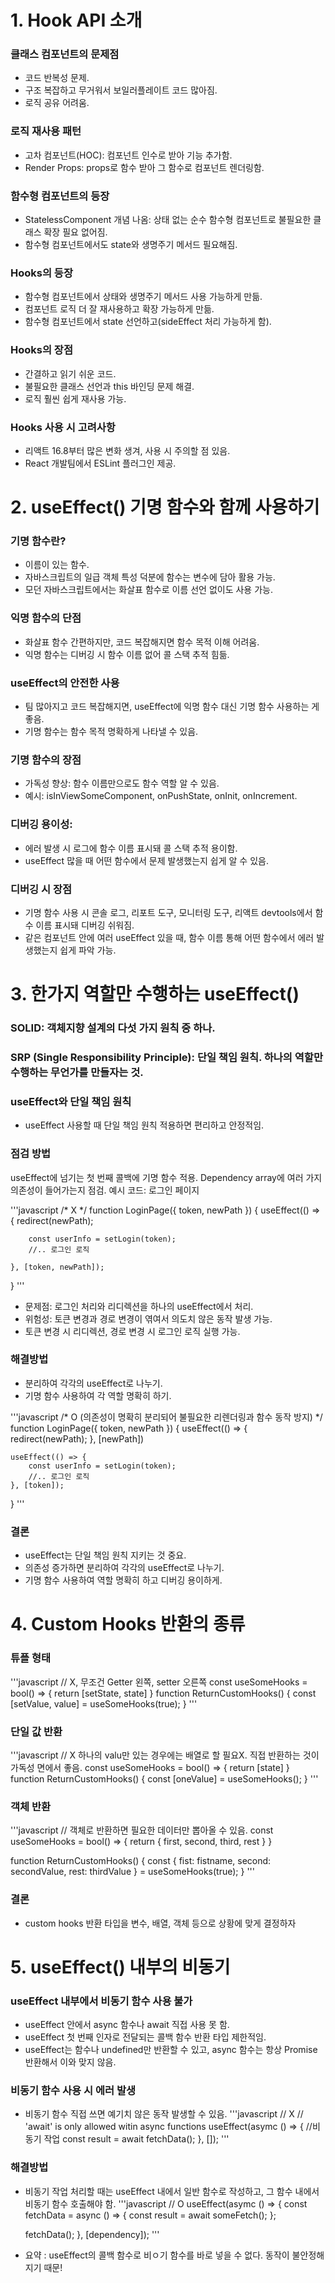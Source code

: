 # 1. Hook API 소개
### 클래스 컴포넌트의 문제점
* 코드 반복성 문제.
* 구조 복잡하고 무거워서 보일러플레이트 코드 많아짐.
* 로직 공유 어려움.

### 로직 재사용 패턴
* 고차 컴포넌트(HOC): 컴포넌트 인수로 받아 기능 추가함.
* Render Props: props로 함수 받아 그 함수로 컴포넌트 렌더링함.

### 함수형 컴포넌트의 등장
* StatelessComponent 개념 나옴: 상태 없는 순수 함수형 컴포넌트로 불필요한 클래스 확장 필요 없어짐.
* 함수형 컴포넌트에서도 state와 생명주기 메서드 필요해짐.

### Hooks의 등장
* 함수형 컴포넌트에서 상태와 생명주기 메서드 사용 가능하게 만듦.
* 컴포넌트 로직 더 잘 재사용하고 확장 가능하게 만듦.
* 함수형 컴포넌트에서 state 선언하고(sideEffect 처리 가능하게 함).

### Hooks의 장점
* 간결하고 읽기 쉬운 코드.
* 불필요한 클래스 선언과 this 바인딩 문제 해결.
* 로직 훨씬 쉽게 재사용 가능.

### Hooks 사용 시 고려사항
* 리액트 16.8부터 많은 변화 생겨, 사용 시 주의할 점 있음.
* React 개발팀에서 ESLint 플러그인 제공.


# 2. useEffect() 기명 함수와 함께 사용하기

### 기명 함수란?

* 이름이 있는 함수.
* 자바스크립트의 일급 객체 특성 덕분에 함수는 변수에 담아 활용 가능.
* 모던 자바스크립트에서는 화살표 함수로 이름 선언 없이도 사용 가능.

### 익명 함수의 단점
* 화살표 함수 간편하지만, 코드 복잡해지면 함수 목적 이해 어려움.
* 익명 함수는 디버깅 시 함수 이름 없어 콜 스택 추적 힘듦.

### useEffect의 안전한 사용
* 팀 많아지고 코드 복잡해지면, useEffect에 익명 함수 대신 기명 함수 사용하는 게 좋음.
* 기명 함수는 함수 목적 명확하게 나타낼 수 있음.

### 기명 함수의 장점
* 가독성 향상: 함수 이름만으로도 함수 역할 알 수 있음.
* 예시: isInViewSomeComponent, onPushState, onInit, onIncrement.

### 디버깅 용이성:
* 에러 발생 시 로그에 함수 이름 표시돼 콜 스택 추적 용이함.
* useEffect 많을 때 어떤 함수에서 문제 발생했는지 쉽게 알 수 있음.


### 디버깅 시 장점
* 기명 함수 사용 시 콘솔 로그, 리포트 도구, 모니터링 도구, 리액트 devtools에서 함수 이름 표시돼 디버깅 쉬워짐.
* 같은 컴포넌트 안에 여러 useEffect 있을 때, 함수 이름 통해 어떤 함수에서 에러 발생했는지 쉽게 파악 가능.





# 3. 한가지 역할만 수행하는 useEffect()

### SOLID: 객체지향 설계의 다섯 가지 원칙 중 하나.
### SRP (Single Responsibility Principle): 단일 책임 원칙. 하나의 역할만 수행하는 무언가를 만들자는 것.
### useEffect와 단일 책임 원칙
* useEffect 사용할 때 단일 책임 원칙 적용하면 편리하고 안정적임.

### 점검 방법
useEffect에 넘기는 첫 번째 콜백에 기명 함수 적용.
Dependency array에 여러 가지 의존성이 들어가는지 점검.
예시 코드: 로그인 페이지


'''javascript
/*   X    */
function LoginPage({ token, newPath })  {
    useEffect(() => {
        redirect(newPath);

        const userInfo = setLogin(token);
        //.. 로그인 로직

    }, [token, newPath]);
}
'''

* 문제점: 로그인 처리와 리디렉션을 하나의 useEffect에서 처리.
* 위험성: 토큰 변경과 경로 변경이 엮여서 의도치 않은 동작 발생 가능.
* 토큰 변경 시 리디렉션, 경로 변경 시 로그인 로직 실행 가능.

### 해결방법
* 분리하여 각각의 useEffect로 나누기.
* 기명 함수 사용하여 각 역할 명확히 하기.

'''javascript
/*    O  (의존성이 명확히 분리되어 불필요한 리렌더링과 함수 동작 방지) */
function LoginPage({ token, newPath })  {
    useEffect(() => {
        redirect(newPath);
    }, [newPath])

    useEffect(() => {
        const userInfo = setLogin(token);
        //.. 로그인 로직
    }, [token]);
}
'''

### 결론
* useEffect는 단일 책임 원칙 지키는 것 중요.
* 의존성 증가하면 분리하여 각각의 useEffect로 나누기.
* 기명 함수 사용하여 역할 명확히 하고 디버깅 용이하게.


# 4. Custom Hooks 반환의 종류
### 튜플 형태
'''javascript
// X, 무조건 Getter 왼쪽, setter 오른쪽
const useSomeHooks = bool() => {
    return [setState, state]
}
function ReturnCustomHooks() {
    const [setValue, value] = useSomeHooks(true);
}
'''
### 단일 값 반환
'''javascript
// X 하나의 valu만 있는 경우에는 배열로 할 필요X. 직접 반환하는 것이 가독성 면에서 좋음.
const useSomeHooks = bool() => {
    return [state]
}
function ReturnCustomHooks() {
    const [oneValue] = useSomeHooks();
}
'''
### 객체 반환
'''javascript
// 객체로 반환하면 필요한 데이터만 뽑아올 수 있음.
const useSomeHooks = bool() => {
    return {
        first,
        second,
        third,
        rest
    }
}

function ReturnCustomHooks() {
    const { fist: fistname, second: secondValue, rest: thirdValue } = useSomeHooks(true);
}
'''


### 결론
* custom hooks 반환 타입을 변수, 배열, 객체 등으로 상황에 맞게 결정하자

# 5. useEffect() 내부의 비동기

### useEffect 내부에서 비동기 함수 사용 불가
* useEffect 안에서 async 함수나 await 직접 사용 못 함.
* useEffect 첫 번째 인자로 전달되는 콜백 함수 반환 타입 제한적임.
* useEffect는 함수나 undefined만 반환할 수 있고, async 함수는 항상 Promise 반환해서 이와 맞지 않음.


### 비동기 함수 사용 시 에러 발생
* 비동기 함수 직접 쓰면 예기치 않은 동작 발생할 수 있음.
'''javascript
// X
// 'await' is only allowed witin async functions
useEffect(asymc () => {
    //비동기 작업
    const result = await fetchData();
}, []);
''' 

### 해결방법
* 비동기 작업 처리할 때는 useEffect 내에서 일반 함수로 작성하고, 그 함수 내에서 비동기 함수 호출해야 함.
'''javascript
// O
useEffect(asymc () => {
    const fetchData = async () => {
        const result = await someFetch();
    };

    fetchData();
}, [dependency]);
'''

* 요약 : useEffect의 콜백 함수로 비ㅇ기 함수를 바로 넣을 수 없다. 동작이 불안정해지기 때문!